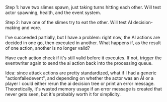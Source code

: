 Step 1: have two slimes spawn, just taking turns hitting each other. Will test
actor spawning, health, and the event system.

Step 2: have one of the slimes try to eat the other. Will test AI
decision-making and vore.

I've succeeded partially, but I have a problem: right now, the AI actions are
decided in one go, then executed in another. What happens if, as the result of
one action, another is no longer valid?

Have each action check if it's still valid before it executes. If not, trigger
the eventwriter again to send the ai action back into the processing queue.

Idea: since attack actions are pretty standardized, what if I had a generic
"actionfailedevent", and depending on whether the actor was an AI or a player I
could either rerun the ai decision tree or print an error message.
Theoretically, it's wasted memory usage if an error message is created that
never gets seen, but it's probably worth it for simplicity.
